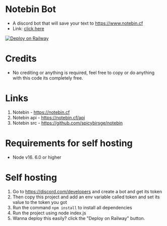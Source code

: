 # Notebin Bot
- A discord bot that will save your text to https://www.notebin.cf
- Link: [click here](https://discord.com/api/oauth2/authorize?client_id=970763345529548821&permissions=0&scope=bot)

[![Deploy on Railway](https://railway.app/button.svg)](https://railway.app/new/template/3NbRXM?referralCode=HN1He9)

# Credits

- No crediting or anything is required, feel free to copy or do anything with this code its completely free.

# Links

1. Notebin - https://notebin.cf
2. Notebin api - https://notebin.cf/api 
3. Notebin src - https://github.com/spicybirsge/notebin

# Requirements for self hosting

- Node v16. 6.0 or higher

# Self hosting

1. Go to https://discord.com/developers and create a bot and get its token
2. Then copy this project and add an env variable called token and set its value to the token you got
3. Run the command `npm install` to install all dependencies
4. Run the project using node index.js
5. Wanna deploy this easily? click the "Deploy on Railway" button.

